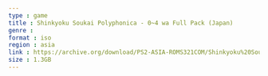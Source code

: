 ```yaml
---
type : game
title : Shinkyoku Soukai Polyphonica - 0~4 wa Full Pack (Japan)
genre : 
format : iso
region : asia
link : https://archive.org/download/PS2-ASIA-ROMS321COM/Shinkyoku%20Soukai%20Polyphonica%20-%200~4%20wa%20Full%20Pack%20%28Japan%29.7z
size : 1.3GB
---
```

